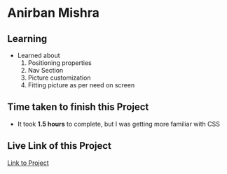 # Anirban Mishra

## Learning

- Learned about 
    1. Positioning properties
    2. Nav Section
    3. Picture customization
    4. Fitting picture as per need on screen
    
## Time taken to finish this Project

- It took **1.5 hours** to complete, but I was getting more familiar with CSS

## Live Link of this Project
[Link to Project](https://jsb-p-3.netlify.app)





